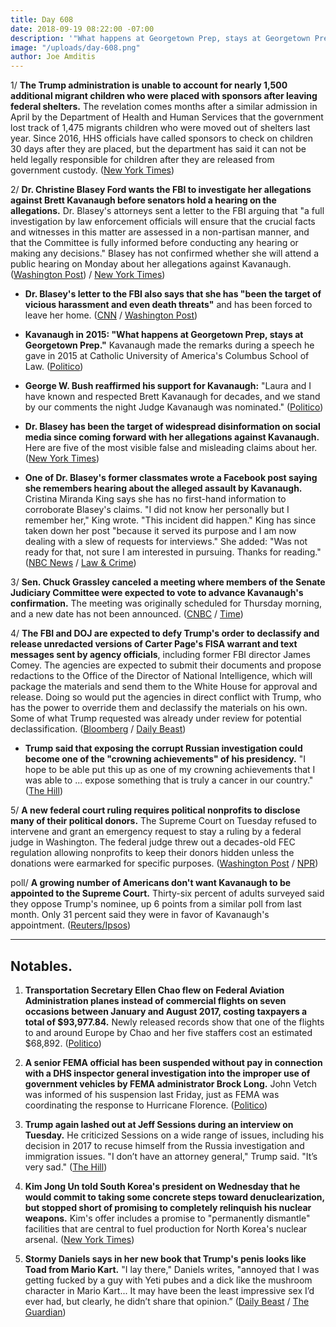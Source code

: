 ```yaml
---
title: Day 608
date: 2018-09-19 08:22:00 -07:00
description: '"What happens at Georgetown Prep, stays at Georgetown Prep."'
image: "/uploads/day-608.png"
author: Joe Amditis
---
```


1/ **The Trump administration is unable to account for nearly 1,500 additional migrant children who were placed with sponsors after leaving federal shelters.** The revelation comes months after a similar admission in April by the Department of Health and Human Services that the government lost track of 1,475 migrants children who were moved out of shelters last year. Since 2016, HHS officials have called sponsors to check on children 30 days after they are placed, but the department has said it can not be held legally responsible for children after they are released from government custody. ([New York Times](https://www.nytimes.com/2018/09/18/us/politics/us-migrant-children-whereabouts-.html))

2/ **Dr. Christine Blasey Ford wants the FBI to investigate her allegations against Brett Kavanaugh before senators hold a hearing on the allegations.** Dr. Blasey's attorneys sent a letter to the FBI arguing that "a full investigation by law enforcement officials will ensure that the crucial facts and witnesses in this matter are assessed in a non-partisan manner, and that the Committee is fully informed before conducting any hearing or making any decisions." Blasey has not confirmed whether she will attend a public hearing on Monday about her allegations against Kavanaugh. ([Washington Post](https://www.washingtonpost.com/politics/grassley-says-mondays-hearing-will-be-limited-to-two-witnesses-kavanaugh-and-his-accuser/2018/09/18/301da074-bb48-11e8-a8aa-860695e7f3fc_story.html?utm_term=.f9dc799b7c5c)) / [New York Times](https://www.nytimes.com/2018/09/18/us/politics/christine-blasey-ford-kavanaugh-senate-hearing.html))

* **Dr. Blasey's letter to the FBI  also says that she has "been the target of vicious harassment and even death threats"** and has been forced to leave her home. ([CNN](https://www.cnn.com/2018/09/18/politics/ford-letter-fbi/index.html) / [Washington Post](https://www.washingtonpost.com/politics/kavanaughs-accuser-thought-her-life-would-be-upended-she-was-right/2018/09/18/1f0a824e-bb5b-11e8-a8aa-860695e7f3fc_story.html?utm_term=.08146bed1852))

* **Kavanaugh in 2015: "What happens at Georgetown Prep, stays at Georgetown Prep."** Kavanaugh made the remarks during a speech he gave in 2015 at Catholic University of America's Columbus School of Law. ([Politico](https://www.politico.com/story/2018/09/18/kavanaugh-what-happens-geogetown-prep-828420))

* **George W. Bush reaffirmed his support for Kavanaugh:** "Laura and I have known and respected Brett Kavanaugh for decades, and we stand by our comments the night Judge Kavanaugh was nominated." ([Politico](https://www.politico.com/story/2018/09/18/george-bush-supports-kavanaugh-827976))

* **Dr. Blasey has been the target of widespread disinformation on social media since coming forward with her allegations against Kavanaugh.** Here are five of the most visible false and misleading claims about her. ([New York Times](https://www.nytimes.com/2018/09/19/us/politics/christine-blasey-ford-kavanaughs-fact-check.html))

* **One of Dr. Blasey's former classmates wrote a Facebook post saying she remembers hearing about the alleged assault by Kavanaugh.** Cristina Miranda King says she has no first-hand information to corroborate Blasey's claims. "I did not know her personally but I remember her," King wrote. "This incident did happen." King has since taken down her post "because it served its purpose and I am now dealing with a slew of requests for interviews." She added: "Was not ready for that, not sure I am interested in pursuing. Thanks for reading." ([NBC News](https://www.nbcnews.com/politics/supreme-court/accuser-s-schoolmate-says-she-recalls-hearing-alleged-kavanaugh-incident-n911111) / [Law & Crime](https://lawandcrime.com/high-profile/woman-claiming-to-confirm-kavanaugh-accusers-story-suddenly-deletes-twitter-post/))

3/ **Sen. Chuck Grassley canceled a meeting where members of the Senate Judiciary Committee were expected to vote to advance Kavanaugh's confirmation.** The meeting was originally scheduled for Thursday morning, and a new date has not been announced. ([CNBC](https://www.cnbc.com/2018/09/18/grassley-cancels-committee-meeting-before-kavanaugh-ford-hearing.html) / [Time](http://time.com/5400181/brett-kavanaugh-supreme-court-confirmation-vote-cancel/))

4/ **The FBI and DOJ are expected to defy Trump's order to declassify and release unredacted versions of Carter Page's FISA warrant and text messages sent by agency officials**, including former FBI director James Comey. The agencies are expected to submit their documents and propose redactions to the Office of the Director of National Intelligence, which will package the materials and send them to the White House for approval and release. Doing so would put the agencies in direct conflict with Trump, who has the power to override them and declassify the materials on his own. Some of what Trump requested was already under review for potential declassification. ([Bloomberg](https://www.bloomberg.com/news/articles/2018-09-19/fbi-doj-said-to-plan-redactions-despite-trump-s-document-order) / [Daily Beast](https://www.thedailybeast.com/russia-investigation-fbi-and-doj-will-reportedly-defy-trump-and-redact-secret-documents))

* **Trump said that exposing the corrupt Russian investigation could become one of the "crowning achievements" of his presidency.** "I hope to be able put this up as one of my crowning achievements that I was able to ... expose something that is truly a cancer in our country." ([The Hill](https://thehill.com/hilltv/rising/407335-exclusive-trump-says-exposing-corrupt-fbi-probe-could-be-crowning-achievement))

5/ **A new federal court ruling requires political nonprofits to disclose many of their political donors.** The Supreme Court on Tuesday refused to intervene and grant an emergency request to stay a ruling by a federal judge in Washington. The federal judge threw out a decades-old FEC regulation allowing nonprofits to keep their donors hidden unless the donations were earmarked for specific purposes. ([Washington Post](https://www.washingtonpost.com/politics/political-nonprofits-must-now-name-many-of-their-donors-under-federal-court-ruling-after-supreme-court-declines-to-intervene/2018/09/18/851ea210-bb72-11e8-9812-a389be6690af_story.html?utm_term=.1f98e2c9e856) / [NPR](https://www.npr.org/2018/09/18/648722358/supreme-court-orders-disclosure-for-dark-money-as-new-report-unveils-some-donors))

poll/ **A growing number of Americans don't want Kavanaugh to be appointed to the Supreme Court.** Thirty-six percent of adults surveyed said they oppose Trump's nominee, up 6 points from a similar poll from last month. Only 31 percent said they were in favor of Kavanaugh's appointment. ([Reuters/Ipsos](https://www.reuters.com/article/us-usa-court-kavanaugh-poll/opposition-to-kavanaugh-grows-support-at-historic-low-reuters-ipsos-poll-idUSKCN1LZ1WT))

---

## Notables.

1. **Transportation Secretary Ellen Chao flew on Federal Aviation Administration planes instead of commercial flights on seven occasions between January and August 2017, costing taxpayers a total of $93,977.84.** Newly released records show that one of the flights to and around Europe by Chao and her five staffers cost an estimated $68,892. ([Politico](https://www.politico.com/story/2018/09/18/elaine-chao-government-flights-taxpayers-796004))

2. **A senior FEMA official has been suspended without pay in connection with a DHS inspector general investigation into the improper use of government vehicles by FEMA administrator Brock Long.** John Vetch was informed of his suspension last Friday, just as FEMA was coordinating the response to Hurricane Florence. ([Politico](https://www.politico.com/story/2018/09/18/fema-official-suspended-probe-827975))

3. **Trump again lashed out at Jeff Sessions during an interview on Tuesday.** He criticized Sessions on a wide range of issues, including his decision in 2017 to recuse himself from the Russia investigation and immigration issues. "I don’t have an attorney general," Trump said. "It’s very sad." ([The Hill](https://thehill.com/hilltv/rising/407358-hilltv-interview-exclusive-trump-eviscerates-sessions-i-have-no-attorney))

4. **Kim Jong Un told South Korea's president on Wednesday that he would commit to taking some concrete steps toward denuclearization, but stopped short of promising to completely relinquish his nuclear weapons.** Kim's offer includes a promise to "permanently dismantle" facilities that are central to fuel production for North Korea's nuclear arsenal. ([New York Times](https://www.nytimes.com/2018/09/19/world/asia/north-south-korea-nuclear-weapons.html))

5. **Stormy Daniels says in her new book that Trump's penis looks like Toad from Mario Kart.** "I lay there," Daniels writes, "annoyed that I was getting fucked by a guy with Yeti pubes and a dick like the mushroom character in Mario Kart... It may have been the least impressive sex I’d ever had, but clearly, he didn’t share that opinion.” ([Daily Beast](https://www.thedailybeast.com/trumps-penis-looks-like-toad-from-mario-kart-says-stormy-daniels) / [The Guardian](https://www.theguardian.com/us-news/2018/sep/18/stormy-daniels-tell-all-book-on-trump-salacious-detail-and-claims-of-cheating))